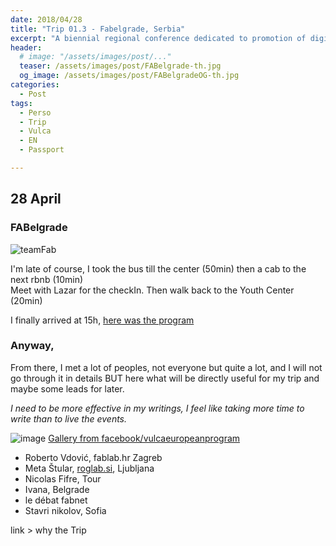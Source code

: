 ```yaml
---
date: 2018/04/28
title: "Trip 01.3 - Fabelgrade, Serbia"
excerpt: "A biennial regional conference dedicated to promotion of digital fabrication and fab lab concept"
header:
  # image: "/assets/images/post/..."
  teaser: /assets/images/post/FABelgrade-th.jpg
  og_image: /assets/images/post/FABelgradeOG-th.jpg
categories:
  - Post
tags:
  - Perso
  - Trip
  - Vulca
  - EN
  - Passport

---
```


## 28 April
### FABelgrade

![teamFab]("/assets/images/post/FABelgradeOG-th.jpg")

I'm late of course, I took the bus till the center (50min) then a cab to the next rbnb (10min)   
Meet with Lazar for the checkIn. Then walk back to the Youth Center (20min)  

I finally arrived at 15h, [here was the program](http://www.fabelgrade.io/program/)

### Anyway,
From there, I met a lot of peoples, not everyone but quite a lot, and I will not go through it in details BUT here what will be directly useful for my trip and maybe some leads for later.  

_I need to be more effective in my writings, I feel like taking more time to write than to live the events._  

![image](https://user-images.githubusercontent.com/12049360/39641649-500f907a-4fcf-11e8-9c99-34f5a763d022.png)
[Gallery from facebook/vulcaeuropeanprogram](https://www.facebook.com/pg/vulcaeuropeanprogram/photos/?tab=album&album_id=1836320319721653)
- Roberto Vdović, fablab.hr  Zagreb
- Meta Štular, [roglab.si](http://roglab.si/en), Ljubljana
- Nicolas Fifre, Tour
- Ivana, Belgrade
- le débat fabnet
- Stavri nikolov, Sofia






















link > why the Trip

